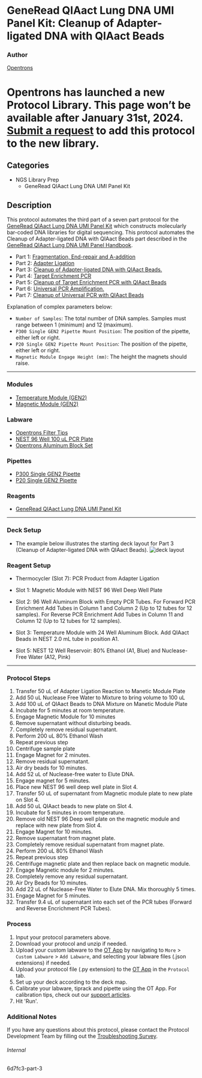 # GeneRead QIAact Lung DNA UMI Panel Kit: Cleanup of Adapter-ligated DNA with QIAact Beads

### Author
[Opentrons](https://opentrons.com/)


# Opentrons has launched a new Protocol Library. This page won’t be available after January 31st, 2024. [Submit a request](https://docs.google.com/forms/d/e/1FAIpQLSdYYp9QCKow4nn0KlCVsMS3HX0eJ0N9O7-erajKvcpT0lWbSg/viewform) to add this protocol to the new library.

## Categories
* NGS Library Prep
	* GeneRead QIAact Lung DNA UMI Panel Kit

## Description
This protocol automates the third part of a seven part protocol for the [GeneRead QIAact Lung DNA UMI Panel Kit](https://www.qiagen.com/us/products/instruments-and-automation/genereader-system/generead-qiaact-lung-panels-ww/) which constructs molecularly bar-coded DNA libraries for digital sequencing. This protocol automates the Cleanup of Adapter-ligated DNA with QIAact Beads part described in the [GeneRead QIAact Lung DNA UMI Panel Handbook](https://www.qiagen.com/us/resources/download.aspx?id=94ab92d2-1918-4388-989b-4cefa8eed203&lang=en).

* Part 1: [Fragmentation, End-repair and A-addition](https://protocols.opentrons.com/protocol/6d7fc3)
* Part 2: [Adapter Ligation](https://protocols.opentrons.com/protocol/6d7fc3-part-2)
* Part 3: [Cleanup of Adapter-ligated DNA with QIAact Beads.](https://protocols.opentrons.com/protocol/6d7fc3-part-3)
* Part 4: [Target Enrichment PCR](https://protocols.opentrons.com/protocol/6d7fc3-part-4)
* Part 5: [Cleanup of Target Enrichment PCR with QIAact Beads](https://protocols.opentrons.com/protocol/6d7fc3-part-5)
* Part 6: [Universal PCR Amplification.](https://protocols.opentrons.com/protocol/6d7fc3-part-6)
* Part 7: [Cleanup of Universal PCR with QIAact Beads](https://protocols.opentrons.com/protocol/6d7fc3-part-7)

Explanation of complex parameters below:
* `Number of Samples`: The total number of DNA samples. Samples must range between 1 (minimum) and 12 (maximum).
* `P300 Single GEN2 Pipette Mount Position`: The position of the pipette, either left or right.
* `P20 Single GEN2 Pipette Mount Position`: The position of the pipette, either left or right.
* `Magnetic Module Engage Height (mm)`: The height the magnets should raise.

---

### Modules
* [Temperature Module (GEN2)](https://shop.opentrons.com/collections/hardware-modules/products/tempdeck)
* [Magnetic Module (GEN2)](https://shop.opentrons.com/collections/hardware-modules/products/magdeck)

### Labware
* [Opentrons Filter Tips](https://shop.opentrons.com/collections/opentrons-tips)
* [NEST 96 Well 100 uL PCR Plate](https://shop.opentrons.com/collections/lab-plates/products/nest-0-1-ml-96-well-pcr-plate-full-skirt)
* [Opentrons Aluminum Block Set](https://shop.opentrons.com/collections/racks-and-adapters/products/aluminum-block-set)

### Pipettes
* [P300 Single GEN2 Pipette](https://shop.opentrons.com/collections/ot-2-robot/products/single-channel-electronic-pipette?variant=5984549109789)
* [P20 Single GEN2 Pipette](https://shop.opentrons.com/collections/ot-2-robot/products/single-channel-electronic-pipette?variant=31059478970462)

### Reagents
* [GeneRead QIAact Lung DNA UMI Panel Kit](https://www.qiagen.com/us/products/instruments-and-automation/genereader-system/generead-qiaact-lung-panels-ww/)

---

### Deck Setup
* The example below illustrates the starting deck layout for Part 3 (Cleanup of Adapter-ligated DNA with QIAact Beads).
![deck layout](https://opentrons-protocol-library-website.s3.amazonaws.com/custom-README-images/6d7fc3/6d7fc3-part-3.png)

### Reagent Setup

* Thermocycler (Slot 7): PCR Product from Adapter Ligation

* Slot 1: Magnetic Module with NEST 96 Well Deep Well Plate

* Slot 2: 96 Well Aluminum Block with Empty PCR Tubes. For Forward PCR Enrichment Add Tubes in Column 1 and Column 2 (Up to 12 tubes for 12 samples). For Reverse PCR Enrichment Add Tubes in Column 11 and Column 12 (Up to 12 tubes for 12 samples).

* Slot 3: Temperature Module with 24 Well Aluminum Block. Add QIAact Beads in NEST 2.0 mL tube in position A1.

* Slot 5: NEST 12 Well Reservoir: 80% Ethanol (A1, Blue) and Nuclease-Free Water (A12, Pink)

---

### Protocol Steps
1. Transfer 50 uL of Adapter Ligation Reaction to Manetic Module Plate
2. Add 50 uL Nuclease Free Water to Mixture to bring volume to 100 uL
3. Add 100 uL of QIAact Beads to DNA Mixture on Manetic Module Plate
4. Incubate for 5 minutes at room temperature.
5. Engage Magnetic Module for 10 minutes
6. Remove supernatant without disturbing beads.
7. Completely remove residual supernatant.
8. Perform 200 uL 80% Ethanol Wash
9. Repeat previous step
10. Centrifuge sample plate
11. Engage Magnet for 2 minutes.
12. Remove residual supernatant.
13. Air dry beads for 10 minutes.
14. Add 52 uL of Nuclease-free water to Elute DNA.
15. Engage magnet for 5 minutes.
16. Place new NEST 96 well deep well plate in Slot 4.
17. Transfer 50 uL of supernatant from Magnetic module plate to new plate on Slot 4.
18. Add 50 uL QIAact beads to new plate on Slot 4.
19. Incubate for 5 minutes in room temperature.
20. Remove old NEST 96 Deep well plate on the magnetic module and replace with new plate from Slot 4.
21. Engage Magnet for 10 minutes.
22. Remove supernatant from magnet plate.
23. Completely remove residual supernatant from magnet plate.
24. Perform 200 uL 80% Ethanol Wash
25. Repeat previous step
26. Centrifuge magnetic plate and then replace back on magnetic module.
27. Engage Magnetic module for 2 minutes.
28. Completely remove any residual supernatant.
29. Air Dry Beads for 10 minutes.
30. Add 22 uL of Nuclease-Free Water to Elute DNA. Mix thoroughly 5 times.
31. Engage Magnet for 5 minutes.
32. Transfer 9.4 uL of supernatant into each set of the PCR tubes (Forward and Reverse Encrichment PCR Tubes).

### Process
1. Input your protocol parameters above.
2. Download your protocol and unzip if needed.
3. Upload your custom labware to the [OT App](https://opentrons.com/ot-app) by navigating to `More` > `Custom Labware` > `Add Labware`, and selecting your labware files (.json extensions) if needed.
4. Upload your protocol file (.py extension) to the [OT App](https://opentrons.com/ot-app) in the `Protocol` tab.
5. Set up your deck according to the deck map.
6. Calibrate your labware, tiprack and pipette using the OT App. For calibration tips, check out our [support articles](https://support.opentrons.com/en/collections/1559720-guide-for-getting-started-with-the-ot-2).
7. Hit 'Run'.

### Additional Notes
If you have any questions about this protocol, please contact the Protocol Development Team by filling out the [Troubleshooting Survey](https://protocol-troubleshooting.paperform.co/).

###### Internal
6d7fc3-part-3